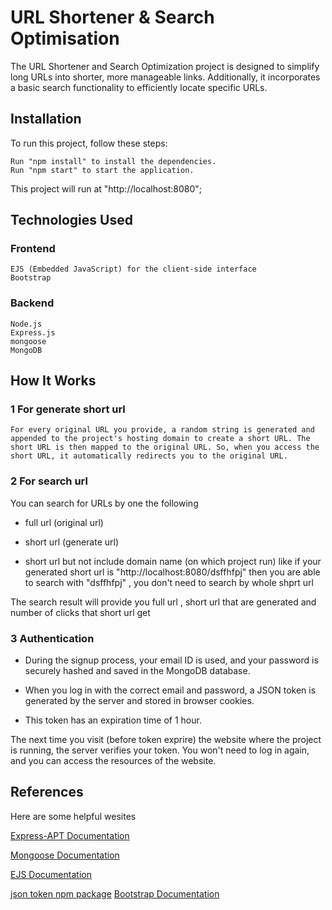 # URL Shortener & Search Optimisation

The URL Shortener and Search Optimization project is designed to simplify long URLs into shorter, more manageable links. Additionally, it incorporates a basic search functionality to efficiently locate specific URLs.

  ## Installation
   To run this project, follow these steps:
    
    Run "npm install" to install the dependencies.
    Run "npm start" to start the application.

  This project will run at "http://localhost:8080";

  ## Technologies Used

  ### Frontend 

    EJS (Embedded JavaScript) for the client-side interface
    Bootstrap

  ### Backend
    Node.js
    Express.js
    mongoose
    MongoDB



## How It Works

  ### 1 For generate short url

    For every original URL you provide, a random string is generated and appended to the project's hosting domain to create a short URL. The short URL is then mapped to the original URL. So, when you access the short URL, it automatically redirects you to the original URL.

  ### 2 For search url

 You can search for URLs by one the following

  - full url (original url)

  - short url (generate url)

  - short url but not include domain name (on which project run) like if your generated short url is "http://localhost:8080/dsffhfpj" then you are able to search with "dsffhfpj" , you don't need to search by whole shprt url


  The search result will provide you full url , short url that are generated and number of clicks that short url get


  ### 3 Authentication


  - During the signup process, your email ID is used, and your password is securely hashed and saved in the MongoDB database.

  - When you log in with the correct email and password, a JSON token is generated by the server and stored in browser cookies.

  - This token has an expiration time of 1 hour.

  The next time you visit (before token exprire) the website where the project is running, the server verifies your token. You won't need to log in again, and you can access the resources of the website.



## References
Here are some helpful wesites

[Express-APT Documentation](https://expressjs.com/en/4x/api.html)

[Mongoose Documentation](https://mongoosejs.com/)

[EJS Documentation](https://ejs.co/)

[ json token npm package](https://www.npmjs.com/package/jsonwebtoken)
[Bootstrap Documentation](https://getbootstrap.com/)

